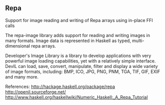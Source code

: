 ## Repa
Support for image reading and writing of Repa arrays using in-place FFI calls

The repa-image library adds support for reading and
writing images in many formats. Image data is represented in Haskell
as typed, multi-dimensional repa arrays.

Developer's Image Library is a library to
develop applications with very powerful image
loading capabilities, yet with a relatively simple
interface. DevIL can load, save, convert,
manipulate, filter and display a wide variety of
image formats, including:
    BMP, ICO, JPG, PNG, PNM, TGA, TIF, GIF, EXIF and many more.

References:
    <http://hackage.haskell.org/package/repa>
    <http://openil.sourceforge.net/>
    <http://www.haskell.org/haskellwiki/Numeric_Haskell:_A_Repa_Tutorial>
